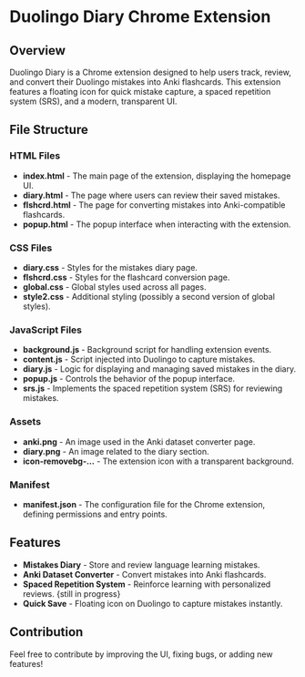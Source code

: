 # Duolingo Diary Chrome Extension

## Overview
Duolingo Diary is a Chrome extension designed to help users track, review, and convert their Duolingo mistakes into Anki flashcards. This extension features a floating icon for quick mistake capture, a spaced repetition system (SRS), and a modern, transparent UI.

## File Structure

### HTML Files
- **index.html** - The main page of the extension, displaying the homepage UI.
- **diary.html** - The page where users can review their saved mistakes.
- **flshcrd.html** - The page for converting mistakes into Anki-compatible flashcards.
- **popup.html** - The popup interface when interacting with the extension.

### CSS Files
- **diary.css** - Styles for the mistakes diary page.
- **flshcrd.css** - Styles for the flashcard conversion page.
- **global.css** - Global styles used across all pages.
- **style2.css** - Additional styling (possibly a second version of global styles).

### JavaScript Files
- **background.js** - Background script for handling extension events.
- **content.js** - Script injected into Duolingo to capture mistakes.
- **diary.js** - Logic for displaying and managing saved mistakes in the diary.
- **popup.js** - Controls the behavior of the popup interface.
- **srs.js** - Implements the spaced repetition system (SRS) for reviewing mistakes.

### Assets
- **anki.png** - An image used in the Anki dataset converter page.
- **diary.png** - An image related to the diary section.
- **icon-removebg-...** - The extension icon with a transparent background.

### Manifest
- **manifest.json** - The configuration file for the Chrome extension, defining permissions and entry points.

## Features
- **Mistakes Diary** - Store and review language learning mistakes.
- **Anki Dataset Converter** - Convert mistakes into Anki flashcards.
- **Spaced Repetition System** - Reinforce learning with personalized reviews. {still in progress}
- **Quick Save** - Floating icon on Duolingo to capture mistakes instantly.

## Contribution
Feel free to contribute by improving the UI, fixing bugs, or adding new features!

